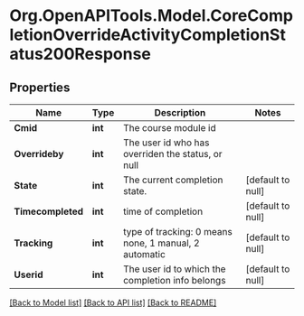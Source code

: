 # Org.OpenAPITools.Model.CoreCompletionOverrideActivityCompletionStatus200Response

## Properties

Name | Type | Description | Notes
------------ | ------------- | ------------- | -------------
**Cmid** | **int** | The course module id | 
**Overrideby** | **int** | The user id who has overriden the status, or null | 
**State** | **int** | The current completion state. | [default to null]
**Timecompleted** | **int** | time of completion | [default to null]
**Tracking** | **int** | type of tracking:                                                                     0 means none, 1 manual, 2 automatic | [default to null]
**Userid** | **int** | The user id to which the completion info belongs | [default to null]

[[Back to Model list]](../README.md#documentation-for-models) [[Back to API list]](../README.md#documentation-for-api-endpoints) [[Back to README]](../README.md)

